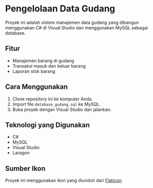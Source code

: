# Pengelolaan Data Gudang

Proyek ini adalah sistem manajemen data gudang yang dibangun menggunakan C# di Visual Studio dan menggunakan MySQL sebagai database.

## Fitur
- Manajemen barang di gudang
- Transaksi masuk dan keluar barang
- Laporan stok barang

## Cara Menggunakan
1. Clone repository ini ke komputer Anda.
2. Import file `database_gudang.sql` ke MySQL.
3. Buka proyek dengan Visual Studio dan jalankan.

## Teknologi yang Digunakan
- C#
- MySQL
- Visual Studio
- Laragon

## Sumber Ikon
Proyek ini menggunakan ikon yang diunduh dari [Flaticon](https://www.flaticon.com).
